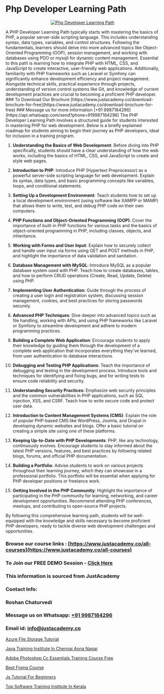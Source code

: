 # Php Developer Learning Path

<p align="center">
  <a href="https://justacademy.co/course-detail/php-training">
    <img src="https://justacademy.co/storage2/course_image/1676637155_course_image.webp" alt="Php Developer Learning Path">
  </a>
</p>
A PHP Developer Learning Path typically starts with mastering the basics of PHP, a popular server-side scripting language. This includes understanding syntax, data types, variables, and control structures. Following the fundamentals, learners should delve into more advanced topics like Object-Oriented Programming (OOP), session management, and working with databases using PDO or mysqli for dynamic content management. Essential to this path is learning how to integrate PHP with HTML, CSS, and JavaScript to create interactive, user-friendly web applications. Additionally, familiarity with PHP frameworks such as Laravel or Symfony can significantly enhance development efficiency and project management. Alongside technical skills, practical experience through projects, understanding of version control systems like Git, and knowledge of current development practices are crucial to becoming a proficient PHP developer.
### To Download Our Brochure [https://www.justacademy.co/download-brochure-for-free](https://www.justacademy.co/download-brochure-for-free)
### Message us for more information [+91 9987184296](https://api.whatsapp.com/send?phone=919987184296)
The PHP Developer Learning Path involves a structured guide for students interested in mastering PHP for web development. Below is a briefly explained roadmap for students aiming to begin their journey as PHP developers, ideal for inclusion in a training program.

1) **Understanding the Basics of Web Development**: Before diving into PHP specifically, students should have a clear understanding of how the web works, including the basics of HTML, CSS, and JavaScript to create and style web pages.

2) **Introduction to PHP**: Introduce PHP (Hypertext Preprocessor) as a powerful server-side scripting language for web development. Explain its syntax, data types, and basic programming concepts like variables, loops, and conditional statements.

3) **Setting Up a Development Environment**: Teach students how to set up a local development environment (using software like XAMPP or MAMP) that allows them to write, test, and debug PHP code on their own computers.

4) **PHP Functions and Object-Oriented Programming (OOP)**: Cover the importance of built-in PHP functions for various tasks and the basics of object-oriented programming in PHP, including classes, objects, and inheritance.

5) **Working with Forms and User Input**: Explain how to securely collect and handle user input via forms using GET and POST methods in PHP, and highlight the importance of data validation and sanitation.

6) **Database Management with MySQL**: Introduce MySQL as a popular database system used with PHP. Teach how to create databases, tables, and how to perform CRUD operations (Create, Read, Update, Delete) using PHP.

7) **Implementing User Authentication**: Guide through the process of creating a user login and registration system, discussing session management, cookies, and best practices for storing passwords securely.

8) **Advanced PHP Techniques**: Dive deeper into advanced topics such as file handling, working with APIs, and using PHP frameworks like Laravel or Symfony to streamline development and adhere to modern programming practices.

9) **Building a Complete Web Application**: Encourage students to apply their knowledge by guiding them through the development of a complete web application that incorporates everything they've learned, from user authentication to database interactions.

10) **Debugging and Testing PHP Applications**: Teach the importance of debugging and testing in the development process. Introduce tools and techniques for identifying and fixing bugs, and for writing tests to ensure code reliability and security.

11) **Understanding Security Practices**: Emphasize web security principles and the common vulnerabilities in PHP applications, such as SQL injection, XSS, and CSRF. Teach how to write secure code and protect user data.

12) **Introduction to Content Management Systems (CMS)**: Explain the role of popular PHP-based CMS like WordPress, Joomla, and Drupal in developing dynamic websites and blogs. Offer a basic tutorial on creating a simple site using one of these platforms.

13) **Keeping Up-to-Date with PHP Developments**: PHP, like any technology, continuously evolves. Encourage students to stay informed about the latest PHP versions, features, and best practices by following related blogs, forums, and official PHP documentation.

14) **Building a Portfolio**: Advise students to work on various projects throughout their learning journey, which they can showcase in a professional portfolio. This portfolio will be essential when applying for PHP developer positions or freelance work.

15) **Getting Involved in the PHP Community**: Highlight the importance of participating in the PHP community for learning, networking, and career development opportunities. Recommend attending PHP conferences, meetups, and contributing to open-source PHP projects.

By following this comprehensive learning path, students will be well-equipped with the knowledge and skills necessary to become proficient PHP developers, ready to tackle diverse web development challenges and opportunities.

### Browse our course links : [https://www.justacademy.co/all-courses](https://www.justacademy.co/all-courses) 
### To Join our FREE DEMO Session - [Click Here](https://www.justacademy.co/register-for-course-demo)


### This information is sourced from JustAcademy
### Contact Info:
### Roshan Chaturvedi
### Message us on Whatsapp: [+91 9987184296](https://api.whatsapp.com/send?phone=919987184296)
### Email id: [info@justacademy.co](mailto:info@justacademy.co)
                
[Azure File Storage Tutorial](https://www.linkedin.com/pulse/azure-file-storage-tutorial-justacademy-bay-area-xlwge?trackingId=JL79BjAdq%2FcH8D7QXmEzIQ%3D%3D&lipi=urn%3Ali%3Apage%3Ad_flagship3_company_admin%3BVfd8WVt8TwCvR4GLG%2BU4Hg%3D%3D)

[Java Training Institute In Chennai Anna Nagar](https://www.linkedin.com/pulse/java-training-institute-chennai-anna-nagar-justacademy-chennai-b8ube?trackingId=5NAJmLDTMaGySg1avDz5RQ%3D%3D&lipi=urn%3Ali%3Apage%3Ad_flagship3_company_admin%3BKj9O4drgTv6a%2Fs28VD3x9A%3D%3D)

[Adobe Photoshop Cc Essentials Training Course Free](https://medium.com/@kumarishimmi99/adobe-photoshop-cc-essentials-training-course-free-84806d9700d9)

[Best Figma Course](https://medium.com/@AkashSingh2052/best-figma-course-99a7f638e5c2)

[Js Tutorial For Beginners](https://justacademyin.github.io/justacademy/js-tutorial-for-beginners)

[Top Software Training Institute In Kerala](https://justacademyin.github.io/justacademy/top-software-training-institute-in-kerala)


